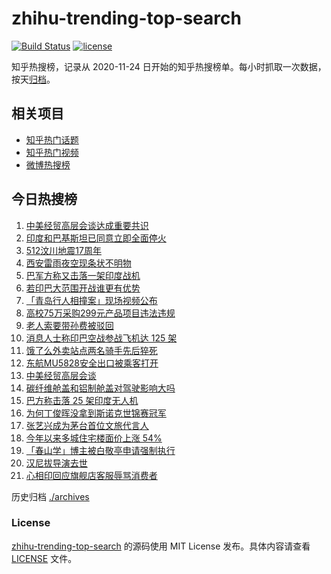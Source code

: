 # zhihu-trending-top-search

[![Build Status](https://github.com/justjavac/zhihu-trending-top-search/workflows/ci/badge.svg?branch=main)](https://github.com/justjavac/zhihu-trending-top-search/actions)
[![license](https://img.shields.io/github/license/justjavac/zhihu-trending-top-search)](https://github.com/justjavac/zhihu-trending-top-search/blob/main/LICENSE)

知乎热搜榜，记录从 2020-11-24 日开始的知乎热搜榜单。每小时抓取一次数据，按天[归档](./archives)。

## 相关项目

- [知乎热门话题](https://github.com/justjavac/zhihu-trending-hot-questions)
- [知乎热门视频](https://github.com/justjavac/zhihu-trending-hot-video)
- [微博热搜榜](https://github.com/justjavac/weibo-trending-hot-search)

## 今日热搜榜

<!-- BEGIN -->
<!-- 最后更新时间 Mon May 12 2025 12:26:30 GMT+0800 (China Standard Time) -->

1. [中美经贸高层会谈达成重要共识](https://www.zhihu.com/search?q=%E4%B8%AD%E7%BE%8E%E7%BB%8F%E8%B4%B8%E9%AB%98%E5%B1%82%E4%BC%9A%E8%B0%88%E8%BE%BE%E6%88%90%E9%87%8D%E8%A6%81%E5%85%B1%E8%AF%86)
1. [印度和巴基斯坦已同意立即全面停火](https://www.zhihu.com/search?q=%E5%8D%B0%E5%BA%A6%E5%92%8C%E5%B7%B4%E5%9F%BA%E6%96%AF%E5%9D%A6%E5%B7%B2%E5%90%8C%E6%84%8F%E7%AB%8B%E5%8D%B3%E5%85%A8%E9%9D%A2%E5%81%9C%E7%81%AB)
1. [512汶川地震17周年](https://www.zhihu.com/search?q=512%E6%B1%B6%E5%B7%9D%E5%9C%B0%E9%9C%8717%E5%91%A8%E5%B9%B4)
1. [西安雷雨夜空现条状不明物](https://www.zhihu.com/search?q=%E8%A5%BF%E5%AE%89%E9%9B%B7%E9%9B%A8%E5%A4%9C%E7%A9%BA%E7%8E%B0%E6%9D%A1%E7%8A%B6%E4%B8%8D%E6%98%8E%E7%89%A9)
1. [巴军方称又击落一架印度战机](https://www.zhihu.com/search?q=%E5%B7%B4%E5%86%9B%E6%96%B9%E7%A7%B0%E5%8F%88%E5%87%BB%E8%90%BD%E4%B8%80%E6%9E%B6%E5%8D%B0%E5%BA%A6%E6%88%98%E6%9C%BA)
1. [若印巴大范围开战谁更有优势](https://www.zhihu.com/search?q=%E8%8B%A5%E5%8D%B0%E5%B7%B4%E5%A4%A7%E8%8C%83%E5%9B%B4%E5%BC%80%E6%88%98%E8%B0%81%E6%9B%B4%E6%9C%89%E4%BC%98%E5%8A%BF)
1. [「青岛行人相撞案」现场视频公布](https://www.zhihu.com/search?q=%E3%80%8C%E9%9D%92%E5%B2%9B%E8%A1%8C%E4%BA%BA%E7%9B%B8%E6%92%9E%E6%A1%88%E3%80%8D%E7%8E%B0%E5%9C%BA%E8%A7%86%E9%A2%91%E5%85%AC%E5%B8%83)
1. [高校75万采购299元产品项目违法违规](https://www.zhihu.com/search?q=%E9%AB%98%E6%A0%A175%E4%B8%87%E9%87%87%E8%B4%AD299%E5%85%83%E4%BA%A7%E5%93%81%E9%A1%B9%E7%9B%AE%E8%BF%9D%E6%B3%95%E8%BF%9D%E8%A7%84)
1. [老人索要带孙费被驳回](https://www.zhihu.com/search?q=%E8%80%81%E4%BA%BA%E7%B4%A2%E8%A6%81%E5%B8%A6%E5%AD%99%E8%B4%B9%E8%A2%AB%E9%A9%B3%E5%9B%9E)
1. [消息人士称印巴空战参战飞机达 125 架](https://www.zhihu.com/search?q=%E6%B6%88%E6%81%AF%E4%BA%BA%E5%A3%AB%E7%A7%B0%E5%8D%B0%E5%B7%B4%E7%A9%BA%E6%88%98%E5%8F%82%E6%88%98%E9%A3%9E%E6%9C%BA%E8%BE%BE%20125%20%E6%9E%B6)
1. [饿了么外卖站点两名骑手先后猝死](https://www.zhihu.com/search?q=%E9%A5%BF%E4%BA%86%E4%B9%88%E5%A4%96%E5%8D%96%E7%AB%99%E7%82%B9%E4%B8%A4%E5%90%8D%E9%AA%91%E6%89%8B%E5%85%88%E5%90%8E%E7%8C%9D%E6%AD%BB)
1. [东航MU5828安全出口被乘客打开](https://www.zhihu.com/search?q=%E4%B8%9C%E8%88%AAMU5828%E5%AE%89%E5%85%A8%E5%87%BA%E5%8F%A3%E8%A2%AB%E4%B9%98%E5%AE%A2%E6%89%93%E5%BC%80)
1. [中美经贸高层会谈](https://www.zhihu.com/search?q=%E4%B8%AD%E7%BE%8E%E7%BB%8F%E8%B4%B8%E9%AB%98%E5%B1%82%E4%BC%9A%E8%B0%88)
1. [碳纤维舱盖和铝制舱盖对驾驶影响大吗](https://www.zhihu.com/search?q=%E7%A2%B3%E7%BA%A4%E7%BB%B4%E8%88%B1%E7%9B%96%E5%92%8C%E9%93%9D%E5%88%B6%E8%88%B1%E7%9B%96%E5%AF%B9%E9%A9%BE%E9%A9%B6%E5%BD%B1%E5%93%8D%E5%A4%A7%E5%90%97)
1. [巴方称击落 25 架印度无人机](https://www.zhihu.com/search?q=%E5%B7%B4%E6%96%B9%E7%A7%B0%E5%87%BB%E8%90%BD%2025%20%E6%9E%B6%E5%8D%B0%E5%BA%A6%E6%97%A0%E4%BA%BA%E6%9C%BA)
1. [为何丁俊晖没拿到斯诺克世锦赛冠军](https://www.zhihu.com/search?q=%E4%B8%BA%E4%BD%95%E4%B8%81%E4%BF%8A%E6%99%96%E6%B2%A1%E6%8B%BF%E5%88%B0%E6%96%AF%E8%AF%BA%E5%85%8B%E4%B8%96%E9%94%A6%E8%B5%9B%E5%86%A0%E5%86%9B)
1. [张艺兴成为茅台首位文旅代言人](https://www.zhihu.com/search?q=%E5%BC%A0%E8%89%BA%E5%85%B4%E6%88%90%E4%B8%BA%E8%8C%85%E5%8F%B0%E9%A6%96%E4%BD%8D%E6%96%87%E6%97%85%E4%BB%A3%E8%A8%80%E4%BA%BA)
1. [今年以来多城住宅楼面价上涨 54%](https://www.zhihu.com/search?q=%E4%BB%8A%E5%B9%B4%E4%BB%A5%E6%9D%A5%E5%A4%9A%E5%9F%8E%E4%BD%8F%E5%AE%85%E6%A5%BC%E9%9D%A2%E4%BB%B7%E4%B8%8A%E6%B6%A8%2054%25)
1. [「春山学」博主被白敬亭申请强制执行](https://www.zhihu.com/search?q=%E3%80%8C%E6%98%A5%E5%B1%B1%E5%AD%A6%E3%80%8D%E5%8D%9A%E4%B8%BB%E8%A2%AB%E7%99%BD%E6%95%AC%E4%BA%AD%E7%94%B3%E8%AF%B7%E5%BC%BA%E5%88%B6%E6%89%A7%E8%A1%8C)
1. [汉尼拔导演去世](https://www.zhihu.com/search?q=%E6%B1%89%E5%B0%BC%E6%8B%94%E5%AF%BC%E6%BC%94%E5%8E%BB%E4%B8%96)
1. [心相印回应旗舰店客服辱骂消费者](https://www.zhihu.com/search?q=%E5%BF%83%E7%9B%B8%E5%8D%B0%E5%9B%9E%E5%BA%94%E6%97%97%E8%88%B0%E5%BA%97%E5%AE%A2%E6%9C%8D%E8%BE%B1%E9%AA%82%E6%B6%88%E8%B4%B9%E8%80%85)

<!-- END -->

历史归档 [./archives](./archives)

### License

[zhihu-trending-top-search](https://github.com/justjavac/zhihu-trending-top-search) 的源码使用 MIT License
发布。具体内容请查看 [LICENSE](./LICENSE) 文件。
